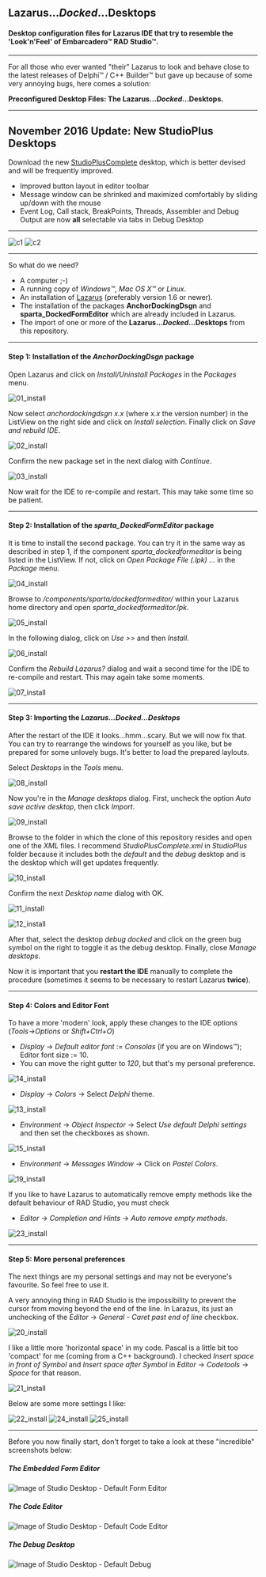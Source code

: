 ## Lazarus...*Docked*...Desktops

#### Desktop configuration files for Lazarus IDE that try to resemble the 'Look'n'Feel' of Embarcadero™ RAD Studio™.
---

For all those who ever wanted "their" Lazarus to look and behave close to the latest releases of Delphi™ / C++ Builder™
but gave up because of some very annoying bugs, here comes a solution: 

**Preconfigured Desktop Files: The Lazarus...*Docked*...Desktops.**

---

## November 2016 Update: New **StudioPlus** Desktops

Download the new [StudioPlusComplete](https://github.com/FlKo/LazarusDockedDesktops/releases/latest) desktop, which is better devised and will be frequently improved.

- Improved button layout in editor toolbar
- Message window can be shrinked and maximized comfortably by sliding up/down with the mouse
- Event Log, Call stack, BreakPoints, Threads, Assembler and Debug Output are now **all** selectable via tabs in Debug Desktop

---

![c1](https://cloud.githubusercontent.com/assets/22365547/20536007/9b11ada2-b0e7-11e6-88ca-a604972f1bc8.PNG)
![c2](https://cloud.githubusercontent.com/assets/22365547/20536014/9fc2651c-b0e7-11e6-8141-9b0650fb4a68.PNG)

---

So what do we need?
- A computer ;-)
- A running copy of *Windows™*, *Mac OS X™* or *Linux*.
- An installation of [Lazarus](http://www.lazarus-ide.org) (preferably version 1.6 or newer).
- The installation of the packages **AnchorDockingDsgn** and **sparta_DockedFormEditor** which are already included in Lazarus.
- The import of one or more of the **Lazarus...*Docked*...Desktops** from this repository.

---

#### Step 1: Installation of the *AnchorDockingDsgn* package

Open Lazarus and click on *Install/Uninstall Packages* in the *Packages* menu.

![01_install](https://cloud.githubusercontent.com/assets/22365547/18887723/98669c2a-84f5-11e6-9e2b-dbc4ed248730.png)

Now select *anchordockingdsgn x.x* (where *x.x* the version number) in the ListView on the right side and click on *Install selection*.
Finally click on *Save and rebuild IDE*.

![02_install](https://cloud.githubusercontent.com/assets/22365547/18887724/986c8194-84f5-11e6-8e5b-3d6e70d9d6f8.png)

Confirm the new package set in the next dialog with *Continue*.

![03_install](https://cloud.githubusercontent.com/assets/22365547/18887726/98718c16-84f5-11e6-83cb-60a02ed6782f.png)

Now wait for the IDE to re-compile and restart. This may take some time so be patient.

---

#### Step 2: Installation of the *sparta_DockedFormEditor* package

It is time to install the second package. You can try it in the same way as described in step 1, if the component *sparta_dockedformeditor* is being listed in the ListView. If not, click on *Open Package File (.lpk) ...* in the *Package* menu.

![04_install](https://cloud.githubusercontent.com/assets/22365547/18887725/986ff734-84f5-11e6-88e1-449e9a975037.png)

Browse to */components/sparta/dockedformeditor/* within your Lazarus home directory and open *sparta_dockedformeditor.lpk*.

![05_install](https://cloud.githubusercontent.com/assets/22365547/18887727/9872b2da-84f5-11e6-840a-1f680303f874.png)

In the following dialog, click on *Use >>* and then *Install*.

![06_install](https://cloud.githubusercontent.com/assets/22365547/18887728/987ab9c6-84f5-11e6-97df-42e81f0350b6.png)

Confirm the *Rebuild Lazarus?* dialog and wait a second time for the IDE to re-compile and restart. This may again take some moments.

![07_install](https://cloud.githubusercontent.com/assets/22365547/18887729/987e269c-84f5-11e6-814d-70dd6f7b5db3.png)

---

#### Step 3: Importing the *Lazarus...Docked...Desktops*

After the restart of the IDE it looks...hmm...scary. But we will now fix that. You can try to rearrange the windows for yourself as you like, but be prepared for some unlovely bugs.
It's better to load the prepared laylouts.

Select *Desktops* in the *Tools* menu.

![08_install](https://cloud.githubusercontent.com/assets/22365547/18887731/988647e6-84f5-11e6-9ee4-dc2c0719a751.png)

Now you're in the *Manage desktops* dialog. First, uncheck the option *Auto save active desktop*, then click *Import*.

![09_install](https://cloud.githubusercontent.com/assets/22365547/18887732/988938ac-84f5-11e6-9a9e-c5e2c4e6bb30.png)

Browse to the folder in which the clone of this repository resides and open one of the *XML* files. I recommend *StudioPlusComplete.xml* in *StudioPlus* folder because it includes both the *default* and the *debug* desktop and is the desktop which will get updates frequently.

![10_install](https://cloud.githubusercontent.com/assets/22365547/18887733/988dfda6-84f5-11e6-86b2-069e2131d65e.png)

Confirm the next *Desktop name* dialog with OK.

![11_install](https://cloud.githubusercontent.com/assets/22365547/18887734/988ff534-84f5-11e6-8ef7-345fd59d2f7e.png)

![12_install](https://cloud.githubusercontent.com/assets/22365547/18887735/98951d84-84f5-11e6-906d-1a57ac418dc5.png)

After that, select the desktop *debug docked* and click on the green bug symbol on the right to toggle it as the debug desktop. Finally, close *Manage desktops*.

Now it is important that you **restart the IDE** manually to complete the procedure (sometimes it seems to be necessary to restart Lazarus **twice**).

---

#### Step 4: Colors and Editor Font

To have a more 'modern' look, apply these changes to the IDE options (*Tools->Options* or *Shift+Ctrl+O*)

- *Display* -> *Default editor font* := *Consolas* (if you are on Windows™); Editor font size := 10.
- You can move the right gutter to *120*, but that's my personal preference.

![14_install](https://cloud.githubusercontent.com/assets/22365547/18889777/bdfa47da-84fe-11e6-9e16-1b4a13a2852c.png)

- *Display* -> *Colors* -> Select *Delphi* theme.

![13_install](https://cloud.githubusercontent.com/assets/22365547/18889778/bdfaabc6-84fe-11e6-83ba-fc7951c66f5d.png)

- *Environment* -> *Object Inspector* -> Select *Use default Delphi settings* and then set the checkboxes as shown.

![15_install](https://cloud.githubusercontent.com/assets/22365547/18916865/2a1bf6f6-8596-11e6-9aeb-db4d41f89e8d.png)

- *Environment* -> *Messages Window* -> Click on *Pastel Colors*.

![19_install](https://cloud.githubusercontent.com/assets/22365547/19022722/e506f966-88de-11e6-8b65-fb443383369c.png)

If you like to have Lazarus to automatically remove empty methods like the default behaviour of RAD Studio, you must check

- *Editor* -> *Completion and Hints* -> *Auto remove empty methods*.

![23_install](https://cloud.githubusercontent.com/assets/22365547/19165167/1a275d58-8c03-11e6-862a-03c6f35fa794.png)

---

#### Step 5: More personal preferences

The next things are my personal settings and may not be everyone's favourite. So feel free to use it.

A very annoying thing in RAD Studio is the impossibility to prevent the cursor from moving beyond the end of the line.
In Larazus, its just an unchecking of the *Editor* -> *General* - *Caret past end of line* checkbox.

![20_install](https://cloud.githubusercontent.com/assets/22365547/19088442/6d3b0b36-8a76-11e6-9ad4-d3b081d58c66.png)

I like a little more 'horizontal space' in my code. Pascal is a little bit too 'compact' for me (coming from a C++ background).
I checked *Insert space in front of Symbol* and *Insert space after Symbol* in *Editor* -> *Codetools* -> *Space* for that reason.

![21_install](https://cloud.githubusercontent.com/assets/22365547/19165164/14462dec-8c03-11e6-8cba-84b053c3a370.png)

Below are some more settings I like:

![22_install](https://cloud.githubusercontent.com/assets/22365547/19165166/16e3ba38-8c03-11e6-8013-68186753de38.png)
![24_install](https://cloud.githubusercontent.com/assets/22365547/19165169/1d0524ba-8c03-11e6-8f9a-32aaf92738b7.png)
![25_install](https://cloud.githubusercontent.com/assets/22365547/19166981/188ded20-8c0a-11e6-9163-1b08e4ba69bb.png)

---

Before you now finally start, don't forget to take a look at these "incredible" screenshots below:

##### The Embedded Form Editor

![Image of Studio Desktop - Default Form Editor](https://cloud.githubusercontent.com/assets/22365547/18885386/c3408c44-84eb-11e6-9b3a-6c8790790827.gif)

##### The Code Editor

![Image of Studio Desktop - Default Code Editor](https://cloud.githubusercontent.com/assets/22365547/18885388/c3488ee4-84eb-11e6-9f6c-4fda8fdf53cb.GIF)

##### The Debug Desktop

![Image of Studio Desktop - Default Debug](https://cloud.githubusercontent.com/assets/22365547/18885387/c343c986-84eb-11e6-8059-2304e5b4f9b2.GIF)

